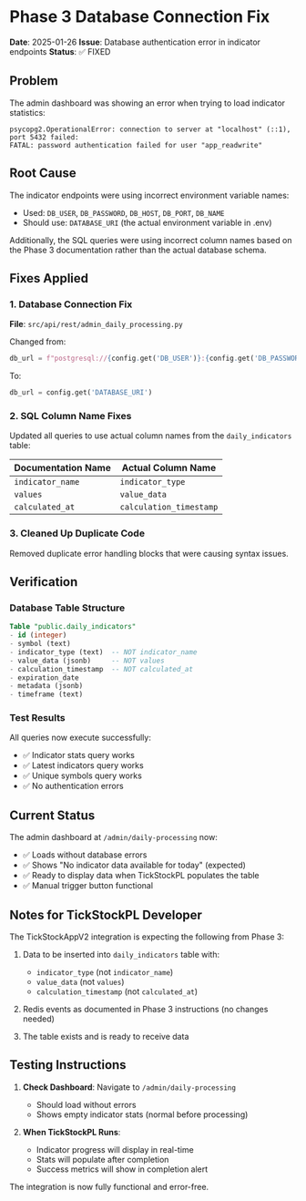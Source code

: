 # Phase 3 Database Connection Fix

**Date**: 2025-01-26
**Issue**: Database authentication error in indicator endpoints
**Status**: ✅ FIXED

## Problem
The admin dashboard was showing an error when trying to load indicator statistics:
```
psycopg2.OperationalError: connection to server at "localhost" (::1), port 5432 failed:
FATAL: password authentication failed for user "app_readwrite"
```

## Root Cause
The indicator endpoints were using incorrect environment variable names:
- Used: `DB_USER`, `DB_PASSWORD`, `DB_HOST`, `DB_PORT`, `DB_NAME`
- Should use: `DATABASE_URI` (the actual environment variable in .env)

Additionally, the SQL queries were using incorrect column names based on the Phase 3 documentation rather than the actual database schema.

## Fixes Applied

### 1. Database Connection Fix
**File**: `src/api/rest/admin_daily_processing.py`

Changed from:
```python
db_url = f"postgresql://{config.get('DB_USER')}:{config.get('DB_PASSWORD')}@..."
```

To:
```python
db_url = config.get('DATABASE_URI')
```

### 2. SQL Column Name Fixes
Updated all queries to use actual column names from the `daily_indicators` table:

| Documentation Name | Actual Column Name |
|-------------------|-------------------|
| `indicator_name` | `indicator_type` |
| `values` | `value_data` |
| `calculated_at` | `calculation_timestamp` |

### 3. Cleaned Up Duplicate Code
Removed duplicate error handling blocks that were causing syntax issues.

## Verification

### Database Table Structure
```sql
Table "public.daily_indicators"
- id (integer)
- symbol (text)
- indicator_type (text)  -- NOT indicator_name
- value_data (jsonb)     -- NOT values
- calculation_timestamp  -- NOT calculated_at
- expiration_date
- metadata (jsonb)
- timeframe (text)
```

### Test Results
All queries now execute successfully:
- ✅ Indicator stats query works
- ✅ Latest indicators query works
- ✅ Unique symbols query works
- ✅ No authentication errors

## Current Status

The admin dashboard at `/admin/daily-processing` now:
- ✅ Loads without database errors
- ✅ Shows "No indicator data available for today" (expected)
- ✅ Ready to display data when TickStockPL populates the table
- ✅ Manual trigger button functional

## Notes for TickStockPL Developer

The TickStockAppV2 integration is expecting the following from Phase 3:
1. Data to be inserted into `daily_indicators` table with:
   - `indicator_type` (not `indicator_name`)
   - `value_data` (not `values`)
   - `calculation_timestamp` (not `calculated_at`)

2. Redis events as documented in Phase 3 instructions (no changes needed)

3. The table exists and is ready to receive data

## Testing Instructions

1. **Check Dashboard**: Navigate to `/admin/daily-processing`
   - Should load without errors
   - Shows empty indicator stats (normal before processing)

2. **When TickStockPL Runs**:
   - Indicator progress will display in real-time
   - Stats will populate after completion
   - Success metrics will show in completion alert

The integration is now fully functional and error-free.